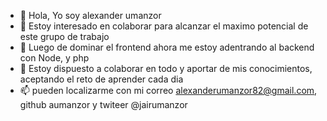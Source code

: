 - 👋 Hola, Yo soy alexander umanzor
- 👀 Estoy interesado en colaborar para alcanzar el maximo potencial de este grupo de trabajo
- 🌱 Luego de dominar el frontend ahora me estoy adentrando al backend con Node, y php
- 💞️ Estoy dispuesto a colaborar en todo y aportar de mis conocimientos, aceptando el reto de aprender cada dia
- 📫 pueden localizarme con mi correo alexanderumanzor82@gmail.com, github aumanzor y twiteer @jairumanzor

<!---
aumanzor/aumanzor is a ✨ special ✨ repository because its `README.md` (this file) appears on your GitHub profile.
You can click the Preview link to take a look at your changes.
--->
